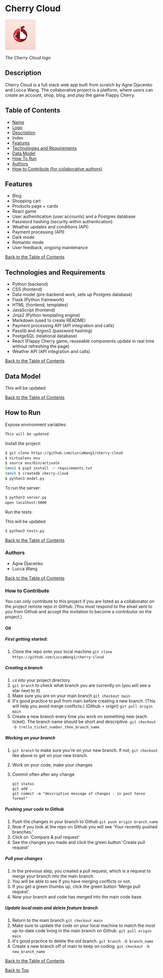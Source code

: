 <a name="top"></a>

# Cherry Cloud

<img src="static/images/cherry.webp" width="100" height="100">

_The Cherry Cloud logo_

<a name="desc"></a>

## Description

Cherry Cloud is a full stack web app built from scratch by Agne Djacenko and Lucca Wang. The collaborative project is a platform, where users can create an account, shop, blog, and play the game Flappy Cherry.

<a name="index"></a>

## Table of Contents

- [Name](#top)
- [Logo](#top)
- [Description](#desc)
- Index
- [Features](#features)
- [Technologies and Requirements](#tech)
- [Data Model](#model)
- [How To Run](#run)
- [Authors](#authors)
- [How to Contribute (for collaborative authors)](#contribute)

<a name="features"></a>

## Features

- Blog
- Shopping cart
- Products page + cards
- React game
- User authentication (user accounts) and a Postgres database
- Password hashing (security within authentication)
- Weather updates and conditions (API)
- Payment processing (API)
- Dark mode
- Romantic mode
- User feedback, ongoing maintenance

[Back to the Table of Contents](#index)

<a name="tech"></a>

## Technologies and Requirements

- Python (backend)
- CSS (frontend)
- Data model (pre-backend work, sets up Postgres database)
- Flask (Python framework)
- HTML (frontend, templates)
- JavaScript (frontend)
- Jinja2 (Python templating engine)
- Markdown (used to create README)
- Payment processing API (API integration and calls)
- Passlib and Argon2 (password hashing)
- PostgeSQL (relational database)
- React (Flappy Cherry game, reuseable components update in real time without refreshing the page)
- Weather API (API integration and calls)

[Back to the Table of Contents](#index)

<a name="model"></a>

## Data Model

This will be updated

[Back to the Table of Contents](#index)
<a name="run"></a>

## How to Run

Expose environment variables:

```bash
This will be updated
```

Install the project:

```bash
$ git clone https://github.com/LuccaWang1/cherry-cloud
$ virtualenv env
$ source env/bin/activate
(env) $ pip3 install -r requirements.txt
(env) $ createdb cherry-cloud
$ python3 model.py
```

To run the server:

```bash
$ python3 server.py
open localhost:5000
```

Run the tests:

This will be updated

```bash
$ python3 tests.py
```

[Back to the Table of Contents](#index)

<a name="authors"></a>

### Authors

- Agne Djacenko
- Lucca Wang

[Back to the Table of Contents](#index)

<a name="contribute"></a>

### How to Contribute

You can only contribute to this project if you are listed as a collaborator on the project remote repo in GitHub. (You must respond to the email sent to you from Github and accept the invitation to become a contributor on the project.)

#### Git

##### First getting started:

1. Clone the repo onto your local machine
   `git clone https://github.com/LuccaWang1/cherry-cloud`

##### Creating a branch

1. `cd` into your project directory
2. `git branch` to check what branch you are currently on (you will see a star next to it)
3. Make sure you are on your main branch
   `git checkout main`
4. It's good practice to pull from main before creating a new branch. (This will help you avoid merge conflicts.) (Github = origin)
   `git pull origin main`
5. Create a new branch every time you work on something new (each ticket). The branch name should be short and descriptive.
   `git checkout -b trello_ticket_number_then_branch_name`

##### Working on your branch

1. `git branch` to make sure you're on your new branch. If not, `git checkout` like above to get on your new branch.
2. Work on your code, make your changes
3. Commit often after any change

   ```
   git status
   git add .
   git commit -m "descriptive message of changes - in past tense format"
   ```

##### Pushing your code to Github

1. Push the changes in your branch to Github
   `git push origin branch_name`
2. Now if you look at the repo on Github you will see 'Your recently pushed branches.'
3. Click on 'Compare & pull request'
4. See the changes you made and click the green button 'Create pull request'

##### Pull your changes

1. In the previous step, you created a pull request, which is a request to merge your branch into the main branch.
2. You will be able to see if you have merging conflicts or not.
3. If you get a green thumbs up, click the green button 'Merge pull request'.
4. Now your branch and code has merged into the main code base.

##### Update local main and delete feature branch

1. Return to the main branch
   `git checkout main`
2. Make sure to update the code on your local machine to match the most up-to-date code living in the main branch on Github.
   `git pull origin main`
3. It's good practice to delete the old branch.
   `git branch -D branch_name`
4. Create a new branch off of main to keep on coding.
   `git checkout -b new_branch_name`

[Back to the Table of Contents](#index)

[Back to Top](#top)
